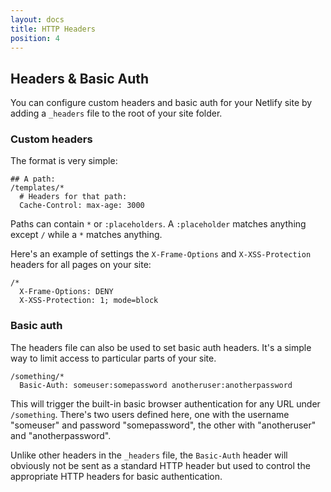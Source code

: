 ```yaml
---
layout: docs
title: HTTP Headers
position: 4
---
```


## Headers & Basic Auth

You can configure custom headers and basic auth for your Netlify site by adding a `_headers` file to the root of your site folder.

### Custom headers

The format is very simple:

```
## A path:
/templates/*
  # Headers for that path:
  Cache-Control: max-age: 3000
```

Paths can contain `*` or `:placeholders`. A `:placeholder` matches anything except `/` while a `*` matches anything.

Here's an example of settings the `X-Frame-Options` and `X-XSS-Protection` headers for all pages on your site:

```
/*
  X-Frame-Options: DENY
  X-XSS-Protection: 1; mode=block
```

### Basic auth

The headers file can also be used to set basic auth headers. It's a simple way to limit access to particular parts of your site.

```
/something/*
  Basic-Auth: someuser:somepassword anotheruser:anotherpassword
```

This will trigger the built-in basic browser authentication for any URL under `/something`. There's two users defined here, one with the username "someuser" and password "somepassword", the other with "anotheruser" and "anotherpassword".

Unlike other headers in the `_headers` file, the `Basic-Auth` header will obviously not be sent as a standard HTTP header but used to control the appropriate HTTP headers for basic authentication.
